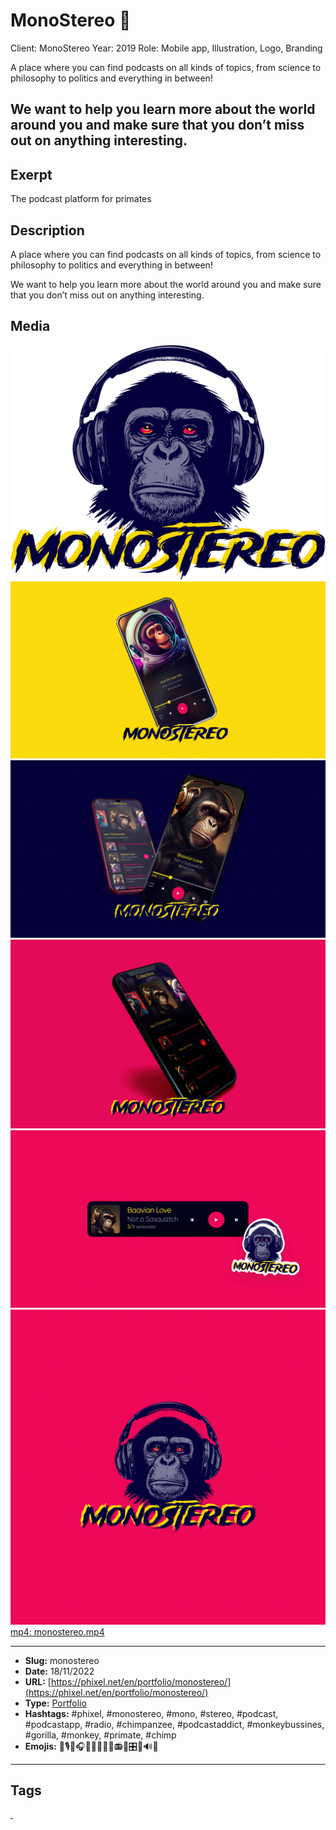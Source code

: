 # MonoStereo 🙉
Client: MonoStereo
Year: 2019
Role: Mobile app, Illustration, Logo, Branding

A place where you can find podcasts on all kinds of topics, from science to philosophy to politics and everything in between!

We want to help you learn more about the world around you and make sure that you don’t miss out on anything interesting.
------------
## Exerpt
The podcast platform for primates
## Description
A place where you can find podcasts on all kinds of topics, from science to philosophy to politics and everything in between!

We want to help you learn more about the world around you and make sure that you don’t miss out on anything interesting.
## Media
<img src="media/4465bf3a/monostereo-logo.png" loading="lazy"><br>
<img src="media/046610bb/monostereo-mockup-01.jpg" loading="lazy"><br>
<img src="media/efad93e6/monostereo-mockup-02.jpg" loading="lazy"><br>
<img src="media/09217723/monostereo-mockup-03.jpg" loading="lazy"><br>
<img src="media/c53eb2c6/monostereo-mockup-04.jpg" loading="lazy"><br>
<img src="media/e05bc27a/monostereo.jpg" loading="lazy"><br>
	<a href="media/1bda8ef5/monostereo.mp4" target="_media">mp4: monostereo.mp4</a><br>

------------
- **Slug:** monostereo
- **Date:** 18/11/2022
- **URL:** [https://phixel.net/en/portfolio/monostereo/](https://phixel.net/en/portfolio/monostereo/)
- **Type:** [Portfolio](#portfolio)
- **Hashtags:** #phixel, #monostereo, #mono, #stereo, #podcast, #podcastapp, #radio, #chimpanzee, #podcastaddict, #monkeybussines, #gorilla, #monkey, #primate, #chimp
- **Emojis:** 🐒🎙️🙈🎧🐵🎤🙉📰🙊📻🦍🎛️🦧🔊🎶

------------
## Tags
[ ](# )
